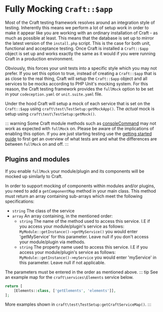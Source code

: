 # Fully Mocking `Craft::$app`

Most of the Craft testing framework resolves around an integration style of testing. Inherently this means we perform a lot of setup work in order to make it appear like you are working with an ordinary installation of Craft - as much as possible at least. This means that the database is set up to mirror the latest version of the `install.php` script. This is the case for both unit, functional and acceptance testing. Once Craft is installed a `Craft::$app` object is set up and works exactly the same as it would if you were running Craft in a production environment.

Obviously, this forces your unit tests into a specific style which you may not prefer. If you set this option to true, instead of creating a `Craft::$app` that is as close to the real thing, Craft will setup the `Craft::$app` object and all services to be mocks according to PHP Unit's mocking system. For this reason, the Craft testing framework provides the `fullMock` option to be set in your `codeception.yaml` or `unit.suite.yaml` file.

Under the hood Craft will setup a mock of each service that is set on the `Craft::$app` using `craft\test\TestSetup:getMockApp()`. The _actual_ mock is setup using `craft\test\TestSetup:getMock()`.

::: warning
Some Craft module methods such as [consoleCommand](../testing-craft/console.md) may not work as expected with `fullMock` on. Please be aware of the implications of enabling this option. If you are just starting testing use the [getting started guide](../testing-craft/setup.md) to first get an overview of what tests are and what the differences are between `fullMock` on and off.
:::

## Plugins and modules
If you enable `fullMock` your module/plugin and its components will be mocked up similarly to Craft.

In order to support mocking of components within modules and/or plugins, you need to add a `getComponentMap` method in your main class. This method must return an array containing sub-arrays which meet the following specifications:

- `string` The class of the service
- `array` An array containing, in the mentioned order:
  - `string` The name of the method used to access this service. I.E if you access your module/plugin's service as follows: `MyModule::getInstance()->getMyService()` you would enter 'getMyService' for this parameter. Leave null if you don't access your module/plugin via methods.
  - `string` The property name used to access this service. I.E if you access your module/plugin's service as follows: `MyModule::getInstance()->myService` you would enter 'myService' in this parameter. Leave null if not applicable.

The parameters must be entered in the order as mentioned above. ::: tip See an example map for the `craft\services\Elements` service below.

```php
return [
    [Elements::class, ['getElements', 'elements']],
];
```
More examples shown in `craft\test\TestSetup:getCraftServiceMap()`.
:::
